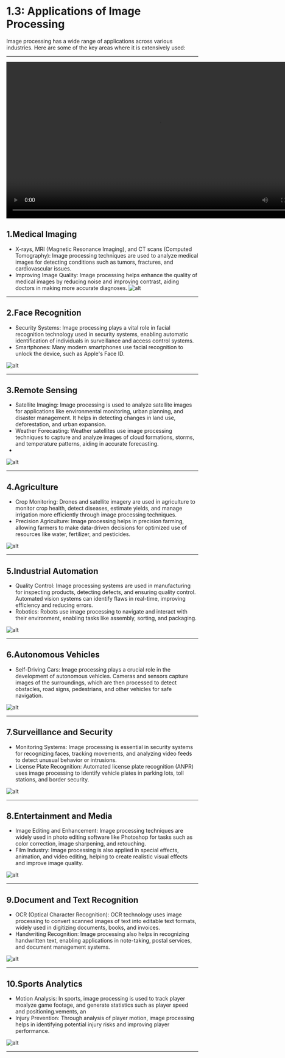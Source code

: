 # 1.3: Applications of Image Processing

  Image processing has a wide range of applications across various industries. Here are some of the key areas where it is extensively used:

---

  <video width="800" height="410" controls>
    <source src="photows/applications.mp4" type="video/mp4">
    Your browser does not support the video tag.
  </video


---

## 1.Medical Imaging
- X-rays, MRI (Magnetic Resonance Imaging), and CT scans (Computed Tomography): Image processing techniques are used to analyze medical images for detecting conditions such as tumors, fractures, and cardiovascular issues.
- Improving Image Quality: Image processing helps enhance the quality of medical images by reducing noise and improving contrast, aiding doctors in making more accurate diagnoses.
![alt](photows/x-ray.png)

---

## 2.Face Recognition
- Security Systems: Image processing plays a vital role in facial recognition technology used in security systems, enabling automatic identification of individuals in surveillance and access control systems.
- Smartphones: Many modern smartphones use facial recognition to unlock the device, such as Apple's Face ID.

![alt](photows/Face9Recognition.jpg)

---

## 3.Remote Sensing
- Satellite Imaging: Image processing is used to analyze satellite images for applications like environmental monitoring, urban planning, and disaster management. It helps in detecting changes in land use, deforestation, and urban expansion.
- Weather Forecasting: Weather satellites use image processing techniques to capture and analyze images of cloud formations, storms, and temperature patterns, aiding in accurate forecasting.
- 
![alt](photows/Remote1.png)

---

## 4.Agriculture
- Crop Monitoring: Drones and satellite imagery are used in agriculture to monitor crop health, detect diseases, estimate yields, and manage irrigation more efficiently through image processing techniques.
- Precision Agriculture: Image processing helps in precision farming, allowing farmers to make data-driven decisions for optimized use of resources like water, fertilizer, and pesticides.

![alt](photows/Agriculture.png)

---

## 5.Industrial Automation
- Quality Control: Image processing systems are used in manufacturing for inspecting products, detecting defects, and ensuring quality control. Automated vision systems can identify flaws in real-time, improving efficiency and reducing errors.
- Robotics: Robots use image processing to navigate and interact with their environment, enabling tasks like assembly, sorting, and packaging.


![alt](photows/Industrial9Automation.png)


---

## 6.Autonomous Vehicles
- Self-Driving Cars: Image processing plays a crucial role in the development of autonomous vehicles. Cameras and sensors capture images of the surroundings, which are then processed to detect obstacles, road signs, pedestrians, and other vehicles for safe navigation.

![alt](photows/1AutonomousVehicles.png)

---

## 7.Surveillance and Security
- Monitoring Systems: Image processing is essential in security systems for recognizing faces, tracking movements, and analyzing video feeds to detect unusual behavior or intrusions.
- License Plate Recognition: Automated license plate recognition (ANPR) uses image processing to identify vehicle plates in parking lots, toll stations, and border security.

![alt](photows/LicensePlateRecognition.png)

---

## 8.Entertainment and Media
- Image Editing and Enhancement: Image processing techniques are widely used in photo editing software like Photoshop for tasks such as color correction, image sharpening, and retouching.
- Film Industry: Image processing is also applied in special effects, animation, and video editing, helping to create realistic visual effects and improve image quality.

![alt](photows/EntertainmentaMedia.png)

---

## 9.Document and Text Recognition

- OCR (Optical Character Recognition): OCR technology uses image processing to convert scanned images of text into editable text formats, widely used in digitizing documents, books, and invoices.
- Handwriting Recognition: Image processing also helps in recognizing handwritten text, enabling applications in note-taking, postal services, and document management systems.

![alt](photows/DocumentandTextRecognition.jpg)

---

## 10.Sports Analytics
- Motion Analysis: In sports, image processing is used to track player moalyze game footage, and generate statistics such as player speed and positioning.vements, an
- Injury Prevention: Through analysis of player motion, image processing helps in identifying potential injury risks and improving player performance.

![alt](photows/SportsAnalytiffffcs.png)

---
